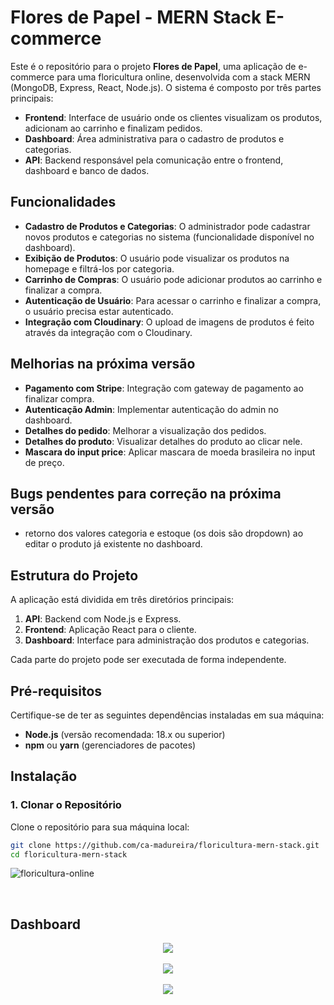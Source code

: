# Flores de Papel - MERN Stack E-commerce

Este é o repositório para o projeto **Flores de Papel**, uma aplicação de e-commerce para uma floricultura online, desenvolvida com a stack MERN (MongoDB, Express, React, Node.js). O sistema é composto por três partes principais:

- **Frontend**: Interface de usuário onde os clientes visualizam os produtos, adicionam ao carrinho e finalizam pedidos.
- **Dashboard**: Área administrativa para o cadastro de produtos e categorias.
- **API**: Backend responsável pela comunicação entre o frontend, dashboard e banco de dados.

## Funcionalidades

- **Cadastro de Produtos e Categorias**: O administrador pode cadastrar novos produtos e categorias no sistema (funcionalidade disponível no dashboard).
- **Exibição de Produtos**: O usuário pode visualizar os produtos na homepage e filtrá-los por categoria.
- **Carrinho de Compras**: O usuário pode adicionar produtos ao carrinho e finalizar a compra.
- **Autenticação de Usuário**: Para acessar o carrinho e finalizar a compra, o usuário precisa estar autenticado.
- **Integração com Cloudinary**: O upload de imagens de produtos é feito através da integração com o Cloudinary.


## Melhorias na próxima versão

- **Pagamento com Stripe**: Integração com gateway de pagamento ao finalizar compra.
- **Autenticação Admin**: Implementar autenticação do admin no dashboard.
- **Detalhes do pedido**: Melhorar a visualização dos pedidos.
- **Detalhes do produto**: Visualizar detalhes do produto ao clicar nele.
- **Mascara do input price**: Aplicar mascara de moeda brasileira no input de preço.

## Bugs pendentes para correção na próxima versão
- retorno dos valores categoria e estoque (os dois são dropdown) ao editar o produto já existente no dashboard. 

## Estrutura do Projeto

A aplicação está dividida em três diretórios principais:

1. **API**: Backend com Node.js e Express.
2. **Frontend**: Aplicação React para o cliente.
3. **Dashboard**: Interface para administração dos produtos e categorias.

Cada parte do projeto pode ser executada de forma independente.

## Pré-requisitos

Certifique-se de ter as seguintes dependências instaladas em sua máquina:

- **Node.js** (versão recomendada: 18.x ou superior)
- **npm** ou **yarn** (gerenciadores de pacotes)

## Instalação

### 1. Clonar o Repositório

Clone o repositório para sua máquina local:

```bash
git clone https://github.com/ca-madureira/floricultura-mern-stack.git
cd floricultura-mern-stack


```
![floricultura-online](https://github.com/user-attachments/assets/5809e5ff-1077-4ae8-a848-968fc9368f25)

<br/>

## Dashboard

<div align="center">
  <img src="https://github.com/user-attachments/assets/4f7ea1d3-d0f5-41c4-bfec-900e66d93633"/>
</div>

<br />

<div align="center">
  <img src="https://github.com/user-attachments/assets/644f5673-6684-4a75-b918-85f0ee88793e"/>
</div>

<br />

<div align="center">
  <img src="https://github.com/user-attachments/assets/b35d4521-2b89-4fe8-be56-4628ed4cd0c2"/>
</div>


